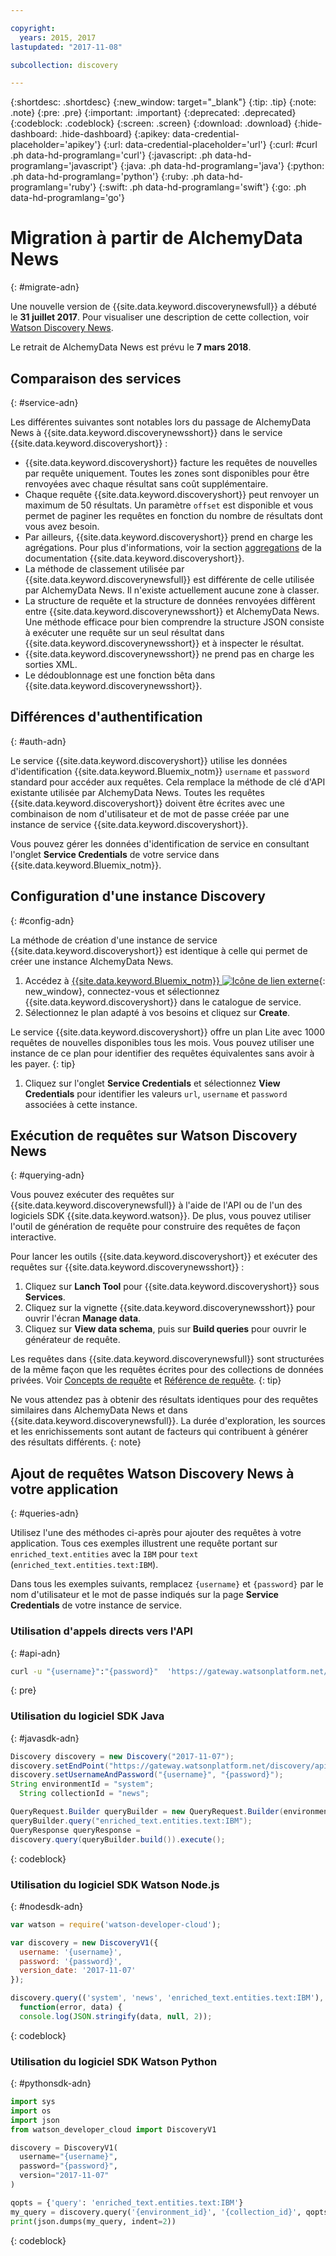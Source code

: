 ```yaml
---

copyright:
  years: 2015, 2017
lastupdated: "2017-11-08"

subcollection: discovery

---
```


{:shortdesc: .shortdesc}
{:new_window: target="_blank"}
{:tip: .tip}
{:note: .note}
{:pre: .pre}
{:important: .important}
{:deprecated: .deprecated}
{:codeblock: .codeblock}
{:screen: .screen}
{:download: .download}
{:hide-dashboard: .hide-dashboard}
{:apikey: data-credential-placeholder='apikey'} 
{:url: data-credential-placeholder='url'}
{:curl: #curl .ph data-hd-programlang='curl'}
{:javascript: .ph data-hd-programlang='javascript'}
{:java: .ph data-hd-programlang='java'}
{:python: .ph data-hd-programlang='python'}
{:ruby: .ph data-hd-programlang='ruby'}
{:swift: .ph data-hd-programlang='swift'}
{:go: .ph data-hd-programlang='go'}

# Migration à partir de AlchemyData News
{: #migrate-adn}

Une nouvelle version de {{site.data.keyword.discoverynewsfull}} a débuté le **31 juillet 2017**. Pour visualiser une description de cette collection, voir [Watson Discovery News](/docs/services/discovery?topic=discovery-watson-discovery-news#watson-discovery-news).

Le retrait de AlchemyData News est prévu le **7 mars 2018**.

## Comparaison des services
{: #service-adn}

Les différentes suivantes sont notables lors du passage de AlchemyData News à {{site.data.keyword.discoverynewsshort}} dans le service {{site.data.keyword.discoveryshort}} :

- {{site.data.keyword.discoveryshort}} facture les requêtes de nouvelles par requête uniquement. Toutes les zones sont disponibles pour être renvoyées avec chaque résultat sans coût supplémentaire.
- Chaque requête {{site.data.keyword.discoveryshort}} peut renvoyer un maximum de 50 résultats. Un paramètre `offset` est disponible et vous permet de paginer les requêtes en fonction du nombre de résultats dont vous avez besoin.
- Par ailleurs, {{site.data.keyword.discoveryshort}} prend en charge les agrégations. Pour plus d'informations, voir la section [aggregations](/docs/services/discovery?topic=discovery-query-reference#aggregations) de la documentation {{site.data.keyword.discoveryshort}}.
- La méthode de classement utilisée par {{site.data.keyword.discoverynewsfull}} est différente de celle utilisée par AlchemyData News. Il n'existe actuellement aucune zone à classer.
- La structure de requête et la structure de données renvoyées diffèrent entre {{site.data.keyword.discoverynewsshort}} et AlchemyData News. Une méthode efficace pour bien comprendre la structure JSON consiste à exécuter une requête sur un seul résultat dans {{site.data.keyword.discoverynewsshort}} et à inspecter le résultat.
- {{site.data.keyword.discoverynewsshort}} ne prend pas en charge les sorties XML.
- Le dédoublonnage est une fonction bêta dans {{site.data.keyword.discoverynewsshort}}.

## Différences d'authentification
{: #auth-adn}

Le service {{site.data.keyword.discoveryshort}} utilise les données d'identification {{site.data.keyword.Bluemix_notm}} `username` et `password` standard pour accéder aux requêtes. Cela remplace la méthode de clé d'API existante utilisée par AlchemyData News. Toutes les requêtes {{site.data.keyword.discoveryshort}} doivent être écrites avec une combinaison de nom d'utilisateur et de mot de passe créée par une instance de service {{site.data.keyword.discoveryshort}}.

Vous pouvez gérer les données d'identification de service en consultant l'onglet **Service Credentials** de votre service dans {{site.data.keyword.Bluemix_notm}}.

## Configuration d'une instance Discovery
{: #config-adn}

La méthode de création d'une instance de service {{site.data.keyword.discoveryshort}} est identique à celle qui permet de créer une instance AlchemyData News.

1. Accédez à [{{site.data.keyword.Bluemix_notm}} ![Icône de lien externe](../../icons/launch-glyph.svg "Icône de lien externe")](https://{DomainName}/catalog/services/discovery){: new_window}, connectez-vous et sélectionnez  {{site.data.keyword.discoveryshort}} dans le catalogue de service.
1. Sélectionnez le plan adapté à vos besoins et cliquez sur **Create**.

  Le service {{site.data.keyword.discoveryshort}} offre un plan Lite avec 1000 requêtes de nouvelles disponibles tous les mois. Vous pouvez utiliser une instance de ce plan pour identifier des requêtes équivalentes sans avoir à les payer.
  {: tip}

1. Cliquez sur l'onglet **Service Credentials** et sélectionnez **View Credentials** pour identifier les valeurs `url`, `username` et `password` associées à cette instance.

## Exécution de requêtes sur Watson Discovery News
{: #querying-adn}

Vous pouvez exécuter des requêtes sur {{site.data.keyword.discoverynewsfull}} à l'aide de l'API ou de l'un des logiciels SDK {{site.data.keyword.watson}}. De plus, vous pouvez utiliser l'outil de génération de requête pour construire des requêtes de façon interactive.

Pour lancer les outils {{site.data.keyword.discoveryshort}} et exécuter des requêtes sur {{site.data.keyword.discoverynewsshort}} :

1. Cliquez sur **Lanch Tool** pour {{site.data.keyword.discoveryshort}} sous **Services**.
1. Cliquez sur la vignette {{site.data.keyword.discoverynewsshort}} pour ouvrir l'écran **Manage data**.
1. Cliquez sur **View data schema**, puis sur **Build queries** pour ouvrir le générateur de requête.

  Les requêtes dans {{site.data.keyword.discoverynewsfull}} sont structurées de la même façon que les requêtes écrites pour des collections de données privées. Voir [Concepts de requête](/docs/services/discovery?topic=discovery-query-concepts#query-concepts) et [Référence de requête](/docs/services/discovery?topic=discovery-query-reference#query-reference).
  {: tip}

Ne vous attendez pas à obtenir des résultats identiques pour des requêtes similaires dans AlchemyData News et dans {{site.data.keyword.discoverynewsfull}}. La durée d'exploration, les sources et les enrichissements sont autant de facteurs qui contribuent à générer des résultats différents.
{: note}

## Ajout de requêtes Watson Discovery News à votre application
{: #queries-adn}

Utilisez l'une des méthodes ci-après pour ajouter des requêtes à votre application. Tous ces exemples illustrent une requête portant sur `enriched_text.entities` avec la `IBM` pour `text` (`enriched_text.entities.text:IBM`).

Dans tous les exemples suivants, remplacez `{username}` et `{password}` par le nom d'utilisateur et le mot de passe indiqués sur la page **Service Credentials** de votre instance de service.

### Utilisation d'appels directs vers l'API
{: #api-adn}

```bash
curl -u "{username}":"{password}"  'https://gateway.watsonplatform.net/discovery/api/v1/environments/system/collections/news/query?version=2017-11-07&query=enriched_text.entities.text:IBM'
```
{: pre}

### Utilisation du logiciel SDK Java
{: #javasdk-adn}

```java
Discovery discovery = new Discovery("2017-11-07");
discovery.setEndPoint("https://gateway.watsonplatform.net/discovery/api/v1");
discovery.setUsernameAndPassword("{username}", "{password}");  
String environmentId = "system";
  String collectionId = "news";

QueryRequest.Builder queryBuilder = new QueryRequest.Builder(environmentId,collectionId);  
queryBuilder.query("enriched_text.entities.text:IBM");  
QueryResponse queryResponse =  
discovery.query(queryBuilder.build()).execute();
```
{: codeblock}

### Utilisation du logiciel SDK Watson Node.js
{: #nodesdk-adn}

```javascript
var watson = require('watson-developer-cloud');

var discovery = new DiscoveryV1({  
  username: '{username}',  
  password: '{password}',  
  version_date: '2017-11-07'  
});  

discovery.query(('system', 'news', 'enriched_text.entities.text:IBM'),  
  function(error, data) {  
  console.log(JSON.stringify(data, null, 2));  
```
{: codeblock}

### Utilisation du logiciel SDK Watson Python
{: #pythonsdk-adn}

```python
import sys
import os
import json
from watson_developer_cloud import DiscoveryV1

discovery = DiscoveryV1(
  username="{username}",
  password="{password}",
  version="2017-11-07"
)

qopts = {'query': 'enriched_text.entities.text:IBM'}
my_query = discovery.query('{environment_id}', '{collection_id}', qopts)
print(json.dumps(my_query, indent=2))
```
{: codeblock}
